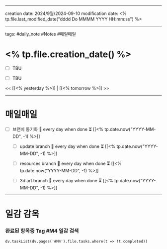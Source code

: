 

-------

creation date: 2024/9월/2024-09-10
modification date: <% tp.file.last_modified_date("dddd Do MMMM YYYY HH:mm:ss") %>

--------


tags: #daily_note  #Notes #매일매일
  
# <% tp.file.creation_date() %>  
- [ ] TBU  
- [ ] TBU  
  
  
<< [[<% yesterday %>]] | [[<% tomorrow %>]] >>


---  
# 매일매일 

- [ ] 브랜치 동기화 🔁 every day when done ⏳ [[<% tp.date.now("YYYY-MM-DD", -1) %>]] 
	- [ ] update branch  🔁 every day when done ⏳ [[<% tp.date.now("YYYY-MM-DD", -1) %>]]
	- [ ] resources branch  🔁 every day when done ⏳ [[<% tp.date.now("YYYY-MM-DD", -1) %>]]
	- [ ] 3d art branch  🔁 every day when done ⏳ [[<% tp.date.now("YYYY-MM-DD", -1) %>]]



--------

# 일감 감옥  

### 완료된 항목중 Tag #M4  일감 검색

```dataviewjs 
dv.taskList(dv.pages('#M4').file.tasks.where(t => !t.completed)) 
```


